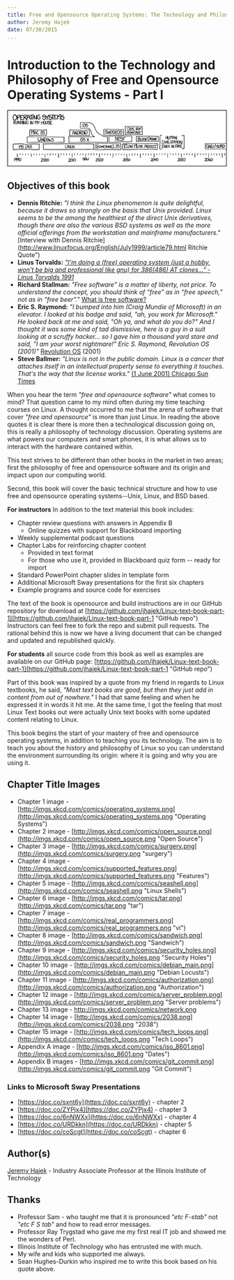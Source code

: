 ```yaml
---
title: Free and Opensource Operating Systems: The Technology and Philosophy Of - Part I
author: Jeremy Hajek
date: 07/30/2015
...
```


# Introduction to the Technology and Philosophy of Free and Opensource Operating Systems - Part I

![*One of the survivors, poking around in the ruins with the point of a spear, uncovers a singed photo of Richard Stallman. They stare in silence. "This," one of them finally says, "This is a man who BELIEVED in something."*](images/Chapter-Header/Chapter-01/operating_systems.png "Operating Systems")

## Objectives of this book
 
  *  __Dennis Ritchie:__ *"I think the Linux phenomenon is quite delightful, because it draws so strongly on the basis that Unix provided. Linux seems to be the among the healthiest of the direct Unix derivatives, though there are also the various BSD systems as well as the more official offerings from the workstation and mainframe manufacturers."* [Interview with Dennis Ritchie](http://www.linuxfocus.org/English/July1999/article79.html Ritchie Quote")
  *  __Linus Torvalds:__  [*"I'm doing a (free) operating system (just a hobby, won't be big and professional like gnu) for 386(486) AT clones..." - Linus Torvalds 1991*](https://groups.google.com/forum/?hl=en#!msg/comp.os.minix/dlNtH7RRrGA/SwRavCzVE7gJ "Initial Post About Linux.")
  * __Richard Stallman:__ *"Free software” is a matter of liberty, not price. To understand the concept, you should think of “free” as in “free speech,” not as in “free beer”."* [What is free software?](https://www.gnu.org/philosophy/free-sw.html "Free Software") 
  * __Eric S. Raymond:__ *"I bumped into him (Craig Mundie of Microsoft) in an elevator. I looked at his badge and said, "ah, you work for Microsoft." He looked back at me and said, "Oh ya, and what do you do?" And I thought it was some kind of tad dismissive, here is a guy in a suit looking at a scruffy hacker... so I gave him a thousand yard stare and said, "I am your worst nightmare!" Eric S. Raymond, Revolution OS (2001)"* [Revolution OS](http://revolution-os.com/ "Revolution OS") (2001)
  * __Steve Ballmer:__ *"Linux is not in the public domain. Linux is a cancer that attaches itself in an intellectual property sense to everything it touches. That's the way that the license works."*  [(1 June 2001) Chicago Sun Times](https://web.archive.org/web/20011108013601/http://www.suntimes.com/output/tech/cst-fin-micro01.html "Steve Ballmer calls Linux a cancer")

  When you hear the term *"free and opensource software"* what comes to mind?  That question came to my mind often during my time teaching courses on Linux.  A thought occurred to me that the arena of software that cover *"free and opensource"* is more than just Linux.  In reading the above quotes it is clear there is more then a technological discussion going on, this is really a philosophy of technology discussion.  Operating systems are what powers our computers and smart phones, it is what allows us to interact with the hardware contained within. 
  
  This text strives to be different than other books in the market in two areas;  first the philosophy of free and opensource software and its origin and impact upon our computing world.  
  
  Second, this book will cover the basic technical structure and how to use free and opensource operating systems--Unix, Linux, and BSD based.      
  
  __For instructors__ In addition to the text material this book includes:

  *  Chapter review questions with answers in Appendix B
     + Online quizzes with support for Blackboard importing 
  *  Weekly supplemental podcast questions
  *  Chapter Labs for reinforcing chapter content
     + Provided in text format
     + For those who use it, provided in Blackboard quiz form -- ready for import
  * Standard PowerPoint chapter slides in template form
  * Additional Microsoft Sway presentations for the first six chapters   
  * Example programs and source code for exercises
   
  The text of the book is opensource and build instructions are in our GitHub repository for download at [https://github.com/jhajek/Linux-text-book-part-1](https://github.com/jhajek/Linux-text-book-part-1 "GitHub repo")  Instructors can feel free to fork the repo and submit pull requests.  The rational behind this is now we have a living document that can be changed and updated and republished quickly.  

 __For students__ all source code from this book as well as examples are available on our GitHub page: [https://github.com/jhajek/Linux-text-book-part-1](https://github.com/jhajek/Linux-text-book-part-1 "GitHub repo") 

  Part of this book was inspired by a quote from my friend in regards to Linux textbooks, he said, *"Most text books are good, but then they just add in content from out of nowhere."* I had that same feeling and when he expressed it in words it hit me.  At the same time, I got the feeling that most Linux Text books out were actually Unix text books with some updated content relating to Linux.

  This book begins the start of your mastery of free and opensource operating systems, in addition to teaching you its technology. The aim is to teach you about the history and philosophy of Linux so you can understand the environment surrounding its origin: where it is going and why you are using it. 
   
## Chapter Title Images
  
 * Chapter 1 image - [http://imgs.xkcd.com/comics/operating_systems.png](http://imgs.xkcd.com/comics/operating_systems.png "Operating Systems")
 * Chapter 2 image - [http://imgs.xkcd.com/comics/open_source.png](http://imgs.xkcd.com/comics/open_source.png "Open Source")
 * Chapter 3 image - [http://imgs.xkcd.com/comics/surgery.png](http://imgs.xkcd.com/comics/surgery.png "surgery")
 * Chapter 4 image - [http://imgs.xkcd.com/comics/supported_features.png](http://imgs.xkcd.com/comics/supported_features.png "Features")
 * Chapter 5 image - [http://imgs.xkcd.com/comics/seashell.png](http://imgs.xkcd.com/comics/seashell.png  "Linux Shells")
 * Chapter 6 image - [http://imgs.xkcd.com/comics/tar.png](http://imgs.xkcd.com/comics/tar.png "tar")
 * Chapter 7 image - [http://imgs.xkcd.com/comics/real_programmers.png](http://imgs.xkcd.com/comics/real_programmers.png "vi")
 * Chapter 8 image - [http://imgs.xkcd.com/comics/sandwich.png](http://imgs.xkcd.com/comics/sandwich.png "Sandwich")
 * Chapter 9 image - [http://imgs.xkcd.com/comics/security_holes.png](http://imgs.xkcd.com/comics/security_holes.png "Security Holes")
 * Chapter 10 image - [http://imgs.xkcd.com/comics/debian_main.png](http://imgs.xkcd.com/comics/debian_main.png "Debian Locusts")
 * Chapter 11 image - [http://imgs.xkcd.com/comics/authorization.png](http://imgs.xkcd.com/comics/authorization.png "Authorization")
 * Chapter 12 image - [http://imgs.xkcd.com/comics/server_problem.png](http://imgs.xkcd.com/comics/server_problem.png "Server problems")
 * Chapter 13 image - [http://imgs.xkcd.com/comics/network.png ](http://imgs.xkcd.com/comics/network.png  "Aquarium")
 * Chapter 14 image - [http://imgs.xkcd.com/comics/2038.png](http://imgs.xkcd.com/comics/2038.png "2038")
 * Chapter 15 image - [http://imgs.xkcd.com/comics/tech_loops.png](http://imgs.xkcd.com/comics/tech_loops.png "Tech Loops")
 * Appendix A image - [http://imgs.xkcd.com/comics/iso_8601.png](http://imgs.xkcd.com/comics/iso_8601.png  "Dates")
 * Appendix B images - [http://imgs.xkcd.com/comics/git_commit.png](http://imgs.xkcd.com/comics/git_commit.png  "Git Commit")

### Links to Microsoft Sway Presentations

 * [https://doc.co/sxnt6y](https://doc.co/sxnt6y) - chapter 2
 * [https://doc.co/ZYPjx4](https://doc.co/ZYPjx4) - chapter 3
 * [https://doc.co/6nNWXx](https://doc.co/6nNWXx) - chapter 4
 * [https://doc.co/URDkkn](https://doc.co/URDkkn) - chapter 5
 * [https://doc.co/coScgt](https://doc.co/coScgt) - chapter 6

## Author(s)

[Jeremy Hajek](https://appliedtech.iit.edu/people/jeremy-hajek "Jeremy Hajek") - Industry Associate Professor at the Illinois Institute of Technology 

## Thanks 

* Professor Sam - who taught me that it is pronounced *"etc F-stab"* not *"etc F S tab"* and how to read error messages. 
* Professor Ray Trygstad who gave me my first real IT job and showed me the wonders of Perl.
* Illinois Institute of Technology who has entrusted me with much.
* My wife and kids who supported me always.
* Sean Hughes-Durkin who inspired me to write this book based on his quote above.

